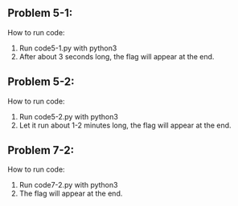 ## Problem 5-1: 
How to run code: <br/>
1. Run code5-1.py with python3 <br/>
2. After about 3 seconds long, the flag will appear at the end. <br/>

## Problem 5-2: 
How to run code: <br/>
1. Run code5-2.py with python3 <br/>
2. Let it run about 1-2 minutes long, the flag will appear at the end. <br/>

## Problem 7-2: 
How to run code: <br/>
1. Run code7-2.py with python3  <br/>
2. The flag will appear at the end. <br/>
